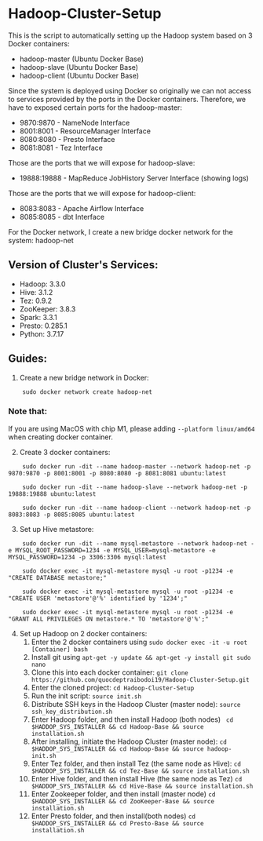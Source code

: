 # Hadoop-Cluster-Setup
This is the script to automatically setting up the Hadoop system based on 3 Docker containers:
- hadoop-master (Ubuntu Docker Base)
- hadoop-slave (Ubuntu Docker Base)
- hadoop-client (Ubuntu Docker Base)

Since the system is deployed using Docker so originally we can not access to services provided by the ports in the Docker containers. Therefore, we have to exposed certain ports for the hadoop-master:
- 9870:9870 - NameNode Interface
- 8001:8001 - ResourceManager Interface
- 8080:8080 - Presto Interface
- 8081:8081 - Tez Interface

Those are the ports that we will expose for hadoop-slave:
- 19888:19888 - MapReduce JobHistory Server Interface (showing logs)

Those are the ports that we will expose for hadoop-client:
- 8083:8083 - Apache Airflow Interface
- 8085:8085 - dbt Interface

For the Docker network, I create a new bridge docker network for the system: hadoop-net

## Version of Cluster's Services:
- Hadoop: 3.3.0
- Hive: 3.1.2
- Tez: 0.9.2
- ZooKeeper: 3.8.3
- Spark: 3.3.1
- Presto: 0.285.1
- Python: 3.7.17

## Guides:
1. Create a new bridge network in Docker:
```
    sudo docker network create hadoop-net
```
### Note that:
If you are using MacOS with chip M1, please adding `--platform linux/amd64`  when creating docker container.


2. Create 3 docker containers:
```
    sudo docker run -dit --name hadoop-master --network hadoop-net -p 9870:9870 -p 8001:8001 -p 8080:8080 -p 8081:8081 ubuntu:latest
```
```
    sudo docker run -dit --name hadoop-slave --network hadoop-net -p 19888:19888 ubuntu:latest
```
```
    sudo docker run -dit --name hadoop-client --network hadoop-net -p 8083:8083 -p 8085:8085 ubuntu:latest
```
3. Set up Hive metastore:
```
    sudo docker run -dit --name mysql-metastore --network hadoop-net -e MYSQL_ROOT_PASSWORD=1234 -e MYSQL_USER=mysql-metastore -e MYSQL_PASSWORD=1234 -p 3306:3306 mysql:latest
```
```
    sudo docker exec -it mysql-metastore mysql -u root -p1234 -e "CREATE DATABASE metastore;"
```
```
    sudo docker exec -it mysql-metastore mysql -u root -p1234 -e "CREATE USER 'metastore'@'%' identified by '1234';"
```
```
    sudo docker exec -it mysql-metastore mysql -u root -p1234 -e "GRANT ALL PRIVILEGES ON metastore.* TO 'metastore'@'%';"
```
4. Set up Hadoop on 2 docker containers:
    1. Enter the 2 docker containers using ```sudo docker exec -it -u root [Container] bash```
    2. Install git using ``` apt-get -y update && apt-get -y install git sudo nano ```
    3. Clone this into each docker container: ``` git clone https://github.com/quocdeptraibodoi19/Hadoop-Cluster-Setup.git ```
    4. Enter the cloned project: ``` cd Hadoop-Cluster-Setup ```
    5. Run the init script: ``` source init.sh ```
    6. Distribute SSH keys in the Hadoop Cluster (master node): ``` source ssh_key_distribution.sh ```
    7. Enter Hadoop folder, and then install Hadoop (both nodes) ``` cd $HADDOP_SYS_INSTALLER && cd Hadoop-Base && source installation.sh```
    8. After installing, initiate the Hadoop Cluster (master node): ``` cd $HADDOP_SYS_INSTALLER && cd Hadoop-Base && source hadoop-init.sh ```
    9. Enter Tez folder, and then install Tez (the same node as Hive): ``` cd $HADDOP_SYS_INSTALLER && cd Tez-Base && source installation.sh ```
    10. Enter Hive folder, and then install Hive (the same node as Tez) ``` cd $HADDOP_SYS_INSTALLER && cd Hive-Base && source installation.sh ```
    11. Enter Zookeeper folder, and then install (master node) ``` cd $HADDOP_SYS_INSTALLER && cd ZooKeeper-Base && source installation.sh ```
    12. Enter Presto folder, and then install(both nodes) ``` cd $HADDOP_SYS_INSTALLER && cd Presto-Base && source installation.sh ```